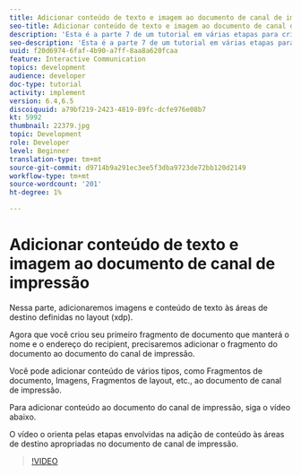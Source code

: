 ```yaml
---
title: Adicionar conteúdo de texto e imagem ao documento de canal de impressão
seo-title: Adicionar conteúdo de texto e imagem ao documento de canal de impressão
description: 'Esta é a parte 7 de um tutorial em várias etapas para criar seu primeiro documento de comunicações interativas. Nessa parte, adicionaremos imagens e conteúdo de texto às áreas de destino definidas no layout (xdp). '
seo-description: 'Esta é a parte 7 de um tutorial em várias etapas para criar seu primeiro documento de comunicações interativas. Nessa parte, adicionaremos imagens e conteúdo de texto às áreas de destino definidas no layout (xdp). '
uuid: f20d6974-6faf-4b90-a7ff-8aa8a620fcaa
feature: Interactive Communication
topics: development
audience: developer
doc-type: tutorial
activity: implement
version: 6.4,6.5
discoiquuid: a79bf219-2423-4819-89fc-dcfe976e08b7
kt: 5992
thumbnail: 22379.jpg
topic: Development
role: Developer
level: Beginner
translation-type: tm+mt
source-git-commit: d9714b9a291ec3ee5f3dba9723de72bb120d2149
workflow-type: tm+mt
source-wordcount: '201'
ht-degree: 1%

---
```



# Adicionar conteúdo de texto e imagem ao documento de canal de impressão

Nessa parte, adicionaremos imagens e conteúdo de texto às áreas de destino definidas no layout (xdp).

Agora que você criou seu primeiro fragmento de documento que manterá o nome e o endereço do recipient, precisaremos adicionar o fragmento do documento ao documento do canal de impressão.

Você pode adicionar conteúdo de vários tipos, como Fragmentos de documento, Imagens, Fragmentos de layout, etc., ao documento de canal de impressão.

Para adicionar conteúdo ao documento do canal de impressão, siga o vídeo abaixo.

O vídeo o orienta pelas etapas envolvidas na adição de conteúdo às áreas de destino apropriadas no documento de canal de impressão.

>[!VIDEO](https://video.tv.adobe.com/v/22379t2/?quality=9&learn=on)

